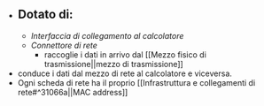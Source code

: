 - ## Dotato di:
	- _Interfaccia di collegamento al calcolatore_
	- _Connettore di rete_
		- raccoglie i dati in arrivo dal [[Mezzo fisico di trasmissione||mezzo di trasmissione]]  
- conduce i dati dal mezzo di rete al calcolatore e viceversa.
- Ogni scheda di rete ha il proprio [[Infrastruttura e collegamenti di rete#^31066a||MAC address]] 